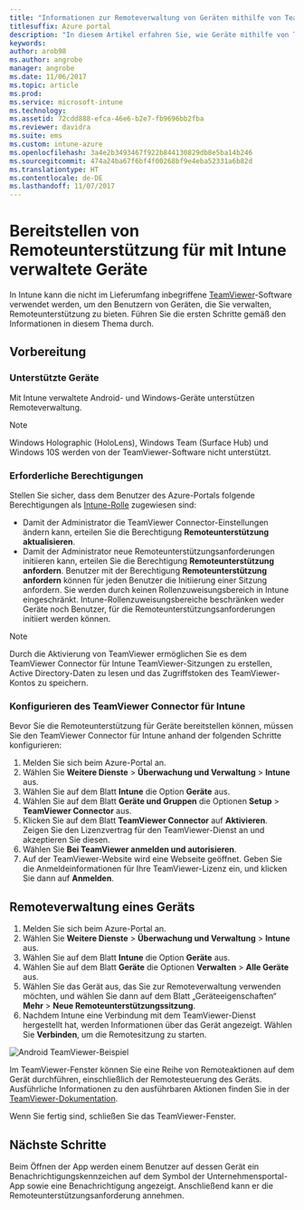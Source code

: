 ```yaml
---
title: "Informationen zur Remoteverwaltung von Geräten mithilfe von TeamViewer"
titlesuffix: Azure portal
description: "In diesem Artikel erfahren Sie, wie Geräte mithilfe von TeamViewer remote verwaltet werden."
keywords: 
author: arob98
ms.author: angrobe
manager: angrobe
ms.date: 11/06/2017
ms.topic: article
ms.prod: 
ms.service: microsoft-intune
ms.technology: 
ms.assetid: 72cdd888-efca-46e6-b2e7-fb9696bb2fba
ms.reviewer: davidra
ms.suite: ems
ms.custom: intune-azure
ms.openlocfilehash: 3a4e2b3493467f922b844130829db8e5ba14b246
ms.sourcegitcommit: 474a24ba67f6bf4f00268bf9e4eba52331a6b82d
ms.translationtype: HT
ms.contentlocale: de-DE
ms.lasthandoff: 11/07/2017
---
```

# <a name="provide-remote-assistance-for-intune-managed-devices"></a>Bereitstellen von Remoteunterstützung für mit Intune verwaltete Geräte

In Intune kann die nicht im Lieferumfang inbegriffene [TeamViewer](https://www.teamviewer.com)-Software verwendet werden, um den Benutzern von Geräten, die Sie verwalten, Remoteunterstützung zu bieten. Führen Sie die ersten Schritte gemäß den Informationen in diesem Thema durch.

## <a name="before-you-start"></a>Vorbereitung

### <a name="supported-devices"></a>Unterstützte Geräte

Mit Intune verwaltete Android- und Windows-Geräte unterstützen Remoteverwaltung.

>[!NOTE]
>Windows Holographic (HoloLens), Windows Team (Surface Hub) und Windows 10S werden von der TeamViewer-Software nicht unterstützt. 



### <a name="required-permissions"></a>Erforderliche Berechtigungen

Stellen Sie sicher, dass dem Benutzer des Azure-Portals folgende Berechtigungen als [Intune-Rolle](https://docs.microsoft.com/intune-azure/access-control/role-based-access-control) zugewiesen sind:
- Damit der Administrator die TeamViewer Connector-Einstellungen ändern kann, erteilen Sie die Berechtigung **Remoteunterstützung aktualisieren**.
- Damit der Administrator neue Remoteunterstützungsanforderungen initiieren kann, erteilen Sie die Berechtigung **Remoteunterstützung anfordern**. Benutzer mit der Berechtigung **Remoteunterstützung anfordern** können für jeden Benutzer die Initiierung einer Sitzung anfordern. Sie werden durch keinen Rollenzuweisungsbereich in Intune eingeschränkt. Intune-Rollenzuweisungsbereiche beschränken weder Geräte noch Benutzer, für die Remoteunterstützungsanforderungen initiiert werden können.

>[!NOTE]
>Durch die Aktivierung von TeamViewer ermöglichen Sie es dem TeamViewer Connector für Intune TeamViewer-Sitzungen zu erstellen, Active Directory-Daten zu lesen und das Zugriffstoken des TeamViewer-Kontos zu speichern.

### <a name="configure-the-intune-teamviewer-connector"></a>Konfigurieren des TeamViewer Connector für Intune

Bevor Sie die Remoteunterstützung für Geräte bereitstellen können, müssen Sie den TeamViewer Connector für Intune anhand der folgenden Schritte konfigurieren:


1. Melden Sie sich beim Azure-Portal an.
2. Wählen Sie **Weitere Dienste** > **Überwachung und Verwaltung** > **Intune** aus.
3. Wählen Sie auf dem Blatt **Intune** die Option **Geräte** aus.
4. Wählen Sie auf dem Blatt **Geräte und Gruppen** die Optionen **Setup** > **TeamViewer Connector** aus.
5. Klicken Sie auf dem Blatt **TeamViewer Connector** auf **Aktivieren**. Zeigen Sie den Lizenzvertrag für den TeamViewer-Dienst an und akzeptieren Sie diesen.
6. Wählen Sie **Bei TeamViewer anmelden und autorisieren**.
7. Auf der TeamViewer-Website wird eine Webseite geöffnet. Geben Sie die Anmeldeinformationen für Ihre TeamViewer-Lizenz ein, und klicken Sie dann auf **Anmelden**.


## <a name="how-to-remotely-administer-a-device"></a>Remoteverwaltung eines Geräts

1. Melden Sie sich beim Azure-Portal an.
2. Wählen Sie **Weitere Dienste** > **Überwachung und Verwaltung** > **Intune** aus.
3. Wählen Sie auf dem Blatt **Intune** die Option **Geräte** aus.
4. Wählen Sie auf dem Blatt **Geräte** die Optionen **Verwalten** > **Alle Geräte** aus.
5. Wählen Sie das Gerät aus, das Sie zur Remoteverwaltung verwenden möchten, und wählen Sie dann auf dem Blatt „Geräteeigenschaften“ **Mehr** > **Neue Remoteunterstützungssitzung**.
6. Nachdem Intune eine Verbindung mit dem TeamViewer-Dienst hergestellt hat, werden Informationen über das Gerät angezeigt. Wählen Sie **Verbinden**, um die Remotesitzung zu starten.

![Android TeamViewer-Beispiel](./media/android-teamviewer.png)

Im TeamViewer-Fenster können Sie eine Reihe von Remoteaktionen auf dem Gerät durchführen, einschließlich der Remotesteuerung des Geräts. Ausführliche Informationen zu den ausführbaren Aktionen finden Sie in der [TeamViewer-Dokumentation](https://www.teamviewer.com/support/documents/).

Wenn Sie fertig sind, schließen Sie das TeamViewer-Fenster.

## <a name="next-steps"></a>Nächste Schritte

Beim Öffnen der App werden einem Benutzer auf dessen Gerät ein Benachrichtigungskennzeichen auf dem Symbol der Unternehmensportal-App sowie eine Benachrichtigung angezeigt. Anschließend kann er die Remoteunterstützungsanforderung annehmen.

